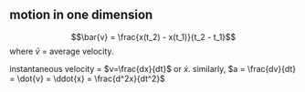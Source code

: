 ## motion in one dimension

$$\bar{v} = \frac{x(t_2) - x(t_1)}{t_2 - t_1}$$
where $\bar{v}$ = average velocity.

instantaneous velocity = $v=\frac{dx}{dt}$ or $\dot{x}$.
similarly, $a = \frac{dv}{dt} = \dot{v} = \ddot{x} = \frac{d^2x}{dt^2}$


